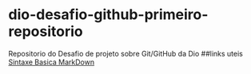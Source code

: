 # dio-desafio-github-primeiro-repositorio
Repositorio do Desafio de projeto sobre Git/GitHub da Dio
##links uteis
[Sintaxe Basica MarkDown](https://www.markdownguide.org/basic-syntax/)


